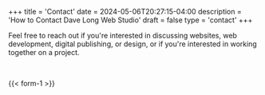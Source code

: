 +++
title = 'Contact'
date = 2024-05-06T20:27:15-04:00
description = 'How to Contact Dave Long Web Studio'
draft = false
type = 'contact'
+++

<p>Feel free to reach out if you're interested in discussing websites, web development, digital publishing, or design,
  or if you're interested in working together on a project.</p>

<br>

{{< form-1 >}}

<br>
